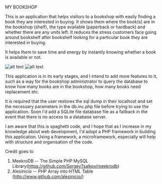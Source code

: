 MY BOOKSHOP

This is an application that helps visitors to a bookshop with easily finding a book they are interested in buying. It shows them where the book(s) are in the bookshop (shelf), the type available (paperback or hardback) and whether there are any units left. It reduces the stress customers face going around bookshelf after bookshelf looking for a particular book they are interested in buying.

It helps them to save time and energy by instantly knowing whether a book is available or not.

![alt text](https://raw.githubusercontent.com/username/projectname/branch/path/to/img.png)
![alt text](https://raw.githubusercontent.com/username/projectname/branch/path/to/img.png)

This application is in its early stages, and I intend to add more features to it, such as a way for the bookshop administrator to query the database to know how many books are in the bookshop, how many books need replacement etc.


It is required that the user restores the sql dump in their localhost and set the necessary parameters in the db.inc.php file before trying to use the applicatiion. Soon I'd add a SQLite file database file as a fallback in the event that there is no access to a database server.

I am  aware that this is spaghetti code, and I hope that as I increase in my knowledge about web development, I'd adopt a PHP framework in building this application. Using a framework, a microframework, especially will help with structure and organisation of the code.

Credit goes to
1. MeekroDB -- The Simple PHP MySQL Library(https://github.com/SergeyTsalkov/meekrodb)
2. Alesinicio -- PHP Array into HTML Table (http://www.github.com/alesinicio/)

